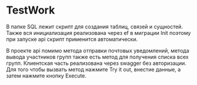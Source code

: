 # TestWork
В папке SQL лежит скрипт для создания таблиц, связей и сущностей. 
Также вся инициализация реализована через ef в миграции Init поэтому при запуске api скрипт применится автоматически.

В проекте api помимо метода отправки почтовых уведомлений, метода вывода участников групп также есть метод для получения списка всех групп.
Клиентская часть реализована через swagger без авторизации. Для того чтобы вызвать метод нажмите Try it out, внестие данные, а затем нажмите кнопку Execute.
